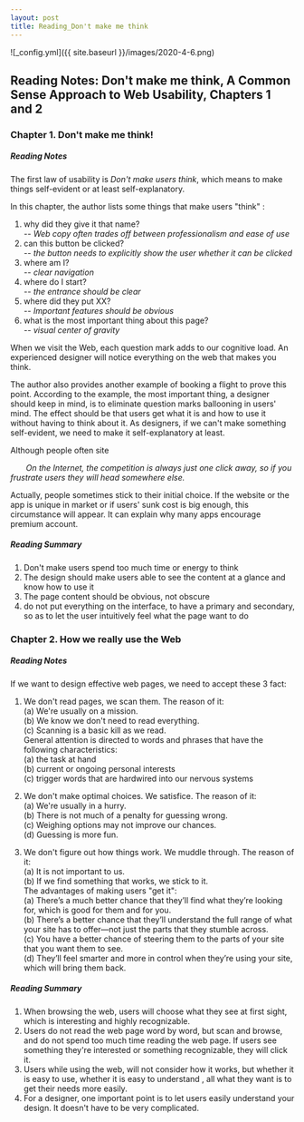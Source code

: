 ```yaml
---
layout: post
title: Reading_Don't make me think
---
```


![_config.yml]({{ site.baseurl }}/images/2020-4-6.png)

## Reading Notes: Don't make me think, A Common Sense Approach to Web Usability, Chapters 1 and 2 ##

### Chapter 1. Don't make me think! ###

##### Reading Notes #####
The first law of usability is *Don't make users think*, which means to make things self-evident or at least self-explanatory.

In this chapter, the author lists some things that make users "think" : <br/>
1. why did they give it that name? <br/>
-- *Web copy often trades off between professionalism and ease of use*
2. can this button be clicked? <br/>
-- *the button needs to explicitly show the user whether it can be clicked*
3. where am I? <br/>
-- *clear navigation*
4. where do I start? <br/>
-- *the entrance should be clear*
5. where did they put XX? <br/>
-- *Important features should be obvious*
6. what is the most important thing about this page? <br/>
-- *visual center of gravity*

When we visit the Web, each question mark adds to our cognitive load. An experienced designer will notice everything on the web that makes you think. 

The author also provides another example of booking a flight to prove this point. According to the example, the most important thing, a designer should keep in mind, is to eliminate question marks ballooning in users' mind. The effect should be that users get what it is and how to use it without having to think about it. As designers, if we can't make something self-evident, we need to make it self-explanatory at least.

Although people often site <br/>

&nbsp;&nbsp;&nbsp;&nbsp;&nbsp;&nbsp; *On the Internet, the competition is always just one click away, 
so if you frustrate users they will head somewhere else.* <br/>

Actually, people sometimes stick to their initial choice. If the website or the app is unique in market or if users' sunk cost
is big enough, this circumstance will appear. It can explain why many apps encourage premium account.

##### Reading Summary #####
1. Don't make users spend too much time or energy to think
2. The design should make users able to see the content at a glance and know how to use it
3. The page content should be obvious, not obscure
4. do not put everything on the interface, to have a primary and secondary, so as to let the user intuitively feel what the page want to do

### Chapter 2. How we really use the Web ###

##### Reading Notes #####

If we want to design effective web pages, we need to accept these 3 fact:

1. We don't read pages, we scan them.
The reason of it:<br/>
(a) We're usually on a mission.<br/>
(b) We know we don't need to read everything.<br/>
(c) Scanning is a basic kill as we read.<br/>
General attention is directed to words and phrases that have the following characteristics:<br/>
(a) the task at hand<br/>
(b) current or ongoing personal interests<br/>
(c) trigger words that are hardwired into our nervous systems<br/>

2. We don't make optimal choices. We satisfice.
The reason of it:<br/>
(a) We're usually in a hurry.<br/>
(b) There is not much of a penalty for guessing wrong.<br/>
(c) Weighing options may not improve our chances.<br/>
(d) Guessing is more fun.<br/>

3. We don't figure out how things work. We muddle through.
The reason of it:<br/>
(a) It is not important to us.<br/>
(b) If we find something that works, we stick to it.<br/>
The advantages of making users "get it":<br/>
(a) There’s a much better chance that they’ll find what they’re looking for, which is good for them and for you.<br/>
(b) There’s a better chance that they’ll understand the full range of what your site has to offer—not just the parts that they stumble across.<br/>
(c) You have a better chance of steering them to the parts of your site that you want them to see.<br/>
(d) They’ll feel smarter and more in control when they’re using your site, which will bring them back.<br/>

##### Reading Summary #####
1. When browsing the web, users will choose what they see at first sight, which is interesting and highly recognizable.
2. Users do not read the web page word by word, but scan and browse, and do not spend too much time reading the web page. If users see something they're interested or something recognizable, they will click it.
3. Users while using the web, will not consider how it works, but whether it is easy to use, whether it is easy to understand , all what they want is to get their needs more easily.
4. For a designer, one important point is to let users easily understand your design. It doesn't have to be very complicated.


